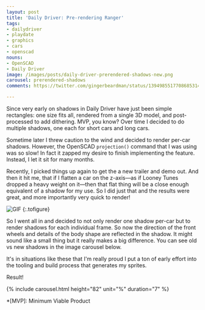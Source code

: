 ```yaml
---
layout: post
title: 'Daily Driver: Pre-rendering Ranger'
tags:
- dailydriver
- playdate
- graphics
- cars
- openscad
nouns:
- OpenSCAD
- Daily Driver
image: /images/posts/daily-driver-prerendered-shadows-new.png
carousel: prerendered-shadows
comments: https://twitter.com/gingerbeardman/status/1394985517708685314

---
```

Since very early on shadows in Daily Driver have just been simple rectangles: one size fits all, rendered from a single 3D model, and post-processed to add dithering. MVP, you know? Over time I decided to do multiple shadows, one each for short cars and long cars.

Sometime later I threw caution to the wind and decided to render per-car shadows. However, the OpenSCAD `projection()` command that I was using was so slow! In fact it zapped my desire to finish implementing the feature. Instead, I let it sit for many months.

Recently, I picked things up again to get the a new trailer and demo out. And then it hit me, that if I flatten a car on the z-axis—as if Looney Tunes dropped a heavy weight on it—then that flat thing will be a close enough equivalent of a shadow for my use. So I did just that and the results were great, and more importantly very quick to render!

![GIF](/images/posts/daily-driver-prerendered-shadows-anim.gif "Animation showing the theory of a model being squished down into its shadow")
{:.tofigure}

So I went all in and decided to not only render one shadow per-car but to render shadows for each individual frame. So now the direction of the front wheels and details of the body shape are reflected in the shadow. It might sound like a small thing but it really makes a big difference. You can see old vs new shadows in the image carousel below.

It's in situations like these that I'm really proud I put a ton of early effort into the tooling and build process that generates my sprites.

Result!

{% include carousel.html height="82" unit="%" duration="7" %}

*[MVP]: Minimum Viable Product